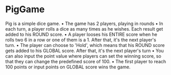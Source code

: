# PigGame
Pig is a simple dice game.
• The game has 2 players, playing in rounds
• In each turn, a player rolls a dice as many times as he wishes. Each result get added to his ROUND score.
• A player looses his ENTIRE score when he rolls two 6 in a row or one of them is a 1. After that, it's the next player's turn. 
• The player can choose to 'Hold', which means that his ROUND score gets added to his GLOBAL score. After that, it's the next player's turn
• You can also input the point value where players can set the winning score, so that they can change the predefined score of 100.
• The first player to reach 100 points or input points on GLOBAL score wins the game.
